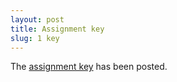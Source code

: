```yaml
---
layout: post
title: Assignment key
slug: 1 key
---
```


The [assignment key](/materials/regulation.key.pdf) has been posted.
